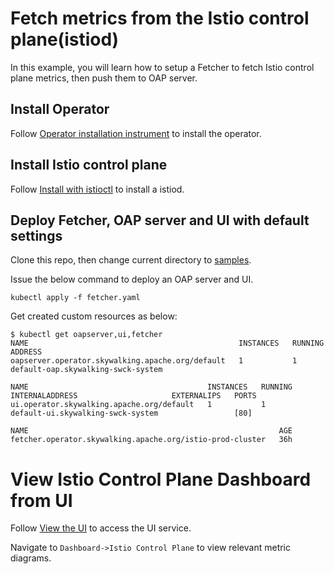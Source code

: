 # Fetch metrics from the Istio control plane(istiod)

In this example, you will learn how to setup a Fetcher to fetch Istio control plane metrics,
then push them to OAP server.

## Install Operator

Follow [Operator installation instrument](../../README.md#operator) to install the operator.

## Install Istio control plane

Follow [Install with istioctl](https://istio.io/latest/docs/setup/install/istioctl/) to install a
istiod.

## Deploy Fetcher, OAP server and UI with default settings

Clone this repo, then change current directory to [samples](../../config/operator/samples).

Issue the below command to deploy an OAP server and UI.

```shell
kubectl apply -f fetcher.yaml
```

Get created custom resources as below:

```shell
$ kubectl get oapserver,ui,fetcher
NAME                                               INSTANCES   RUNNING   ADDRESS
oapserver.operator.skywalking.apache.org/default   1           1         default-oap.skywalking-swck-system

NAME                                        INSTANCES   RUNNING   INTERNALADDRESS                     EXTERNALIPS   PORTS
ui.operator.skywalking.apache.org/default   1           1         default-ui.skywalking-swck-system                 [80]

NAME                                                        AGE
fetcher.operator.skywalking.apache.org/istio-prod-cluster   36h
```

# View Istio Control Plane Dashboard from UI

Follow [View the UI](./default-backend.md#view-the-ui) to access the UI service.

Navigate to `Dashboard->Istio Control Plane` to view relevant metric diagrams.
